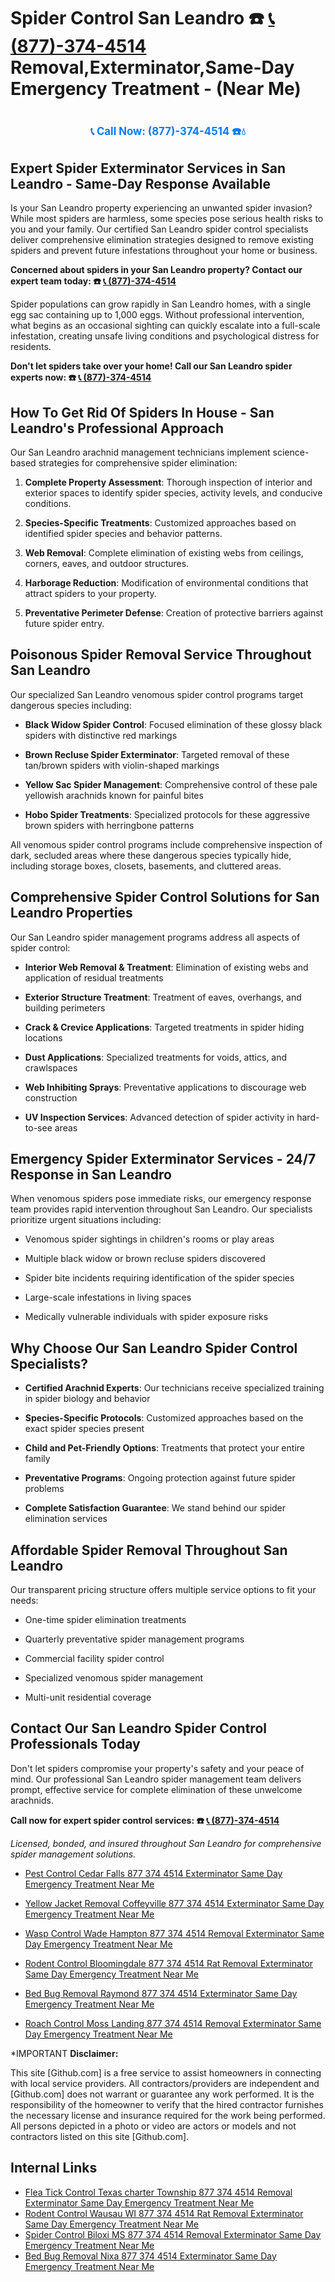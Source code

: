 # Spider Control San Leandro ☎️ [📞 (877)-374-4514](https://pest-control-4514.netlify.app) Removal,Exterminator,Same-Day Emergency Treatment - (Near Me)
# 

<p align="center" style="font-size: 1.2em; font-weight: bold; margin: 20px 0;">
  <a href="https://pest-control-4514.netlify.app" target="_blank" style="color: #007BFF; text-decoration: none;">📞 Call Now: (877)-374-4514 ☎️💧</a>
</p>

## Expert Spider Exterminator Services in San Leandro - Same-Day Response Available

Is your San Leandro property experiencing an unwanted spider invasion? While most spiders are harmless, some species pose serious health risks to you and your family. Our certified San Leandro spider control specialists deliver comprehensive elimination strategies designed to remove existing spiders and prevent future infestations throughout your home or business.

**Concerned about spiders in your San Leandro property? Contact our expert team today: ☎️ [📞 (877)-374-4514](https://pest-control-4514.netlify.app)**

Spider populations can grow rapidly in San Leandro homes, with a single egg sac containing up to 1,000 eggs. Without professional intervention, what begins as an occasional sighting can quickly escalate into a full-scale infestation, creating unsafe living conditions and psychological distress for residents.

**Don't let spiders take over your home! Call our San Leandro spider experts now: ☎️ [📞 (877)-374-4514](https://pest-control-4514.netlify.app)**

## How To Get Rid Of Spiders In House - San Leandro's Professional Approach

Our San Leandro arachnid management technicians implement science-based strategies for comprehensive spider elimination:

1. **Complete Property Assessment**: Thorough inspection of interior and exterior spaces to identify spider species, activity levels, and conducive conditions.

2. **Species-Specific Treatments**: Customized approaches based on identified spider species and behavior patterns.

3. **Web Removal**: Complete elimination of existing webs from ceilings, corners, eaves, and outdoor structures.

4. **Harborage Reduction**: Modification of environmental conditions that attract spiders to your property.

5. **Preventative Perimeter Defense**: Creation of protective barriers against future spider entry.

## Poisonous Spider Removal Service Throughout San Leandro

Our specialized San Leandro venomous spider control programs target dangerous species including:

- **Black Widow Spider Control**: Focused elimination of these glossy black spiders with distinctive red markings

- **Brown Recluse Spider Exterminator**: Targeted removal of these tan/brown spiders with violin-shaped markings

- **Yellow Sac Spider Management**: Comprehensive control of these pale yellowish arachnids known for painful bites

- **Hobo Spider Treatments**: Specialized protocols for these aggressive brown spiders with herringbone patterns

All venomous spider control programs include comprehensive inspection of dark, secluded areas where these dangerous species typically hide, including storage boxes, closets, basements, and cluttered areas.

## Comprehensive Spider Control Solutions for San Leandro Properties

Our San Leandro spider management programs address all aspects of spider control:

- **Interior Web Removal & Treatment**: Elimination of existing webs and application of residual treatments

- **Exterior Structure Treatment**: Treatment of eaves, overhangs, and building perimeters

- **Crack & Crevice Applications**: Targeted treatments in spider hiding locations

- **Dust Applications**: Specialized treatments for voids, attics, and crawlspaces

- **Web Inhibiting Sprays**: Preventative applications to discourage web construction

- **UV Inspection Services**: Advanced detection of spider activity in hard-to-see areas

## Emergency Spider Exterminator Services - 24/7 Response in San Leandro

When venomous spiders pose immediate risks, our emergency response team provides rapid intervention throughout San Leandro. Our specialists prioritize urgent situations including:

- Venomous spider sightings in children's rooms or play areas

- Multiple black widow or brown recluse spiders discovered

- Spider bite incidents requiring identification of the spider species

- Large-scale infestations in living spaces

- Medically vulnerable individuals with spider exposure risks

## Why Choose Our San Leandro Spider Control Specialists?

- **Certified Arachnid Experts**: Our technicians receive specialized training in spider biology and behavior

- **Species-Specific Protocols**: Customized approaches based on the exact spider species present

- **Child and Pet-Friendly Options**: Treatments that protect your entire family

- **Preventative Programs**: Ongoing protection against future spider problems

- **Complete Satisfaction Guarantee**: We stand behind our spider elimination services

## Affordable Spider Removal Throughout San Leandro

Our transparent pricing structure offers multiple service options to fit your needs:

- One-time spider elimination treatments

- Quarterly preventative spider management programs

- Commercial facility spider control

- Specialized venomous spider management

- Multi-unit residential coverage

## Contact Our San Leandro Spider Control Professionals Today

Don't let spiders compromise your property's safety and your peace of mind. Our professional San Leandro spider management team delivers prompt, effective service for complete elimination of these unwelcome arachnids.

**Call now for expert spider control services: ☎️ [📞 (877)-374-4514](https://pest-control-4514.netlify.app)**

*Licensed, bonded, and insured throughout San Leandro for comprehensive spider management solutions.*


- [Pest Control Cedar Falls 877 374 4514 Exterminator Same Day Emergency Treatment Near Me](https://github.com/allyoucaneatsushiin/pest-control/blob/main/Pest-Control-Cedar-Falls-877-374-4514-Exterminator-Same-Day-Emergency-Treatment-Near-Me.md)
- [Yellow Jacket Removal Coffeyville 877 374 4514 Exterminator Same Day Emergency Treatment Near Me](https://github.com/allyoucaneatsushiin/pest-control/blob/main/Yellow-Jacket-Removal-Coffeyville-877-374-4514-Exterminator-Same-Day-Emergency-Treatment-Near-Me.md)
- [Wasp Control Wade Hampton 877 374 4514 Removal Exterminator Same Day Emergency Treatment Near Me](https://github.com/allyoucaneatsushiin/pest-control/blob/main/Wasp-Control-Wade-Hampton-877-374-4514-Removal-Exterminator-Same-Day-Emergency-Treatment-Near-Me.md)


- [Rodent Control Bloomingdale 877 374 4514 Rat Removal Exterminator Same Day Emergency Treatment Near Me](https://github.com/allyoucaneatsushiin/pest-control/blob/main/Rodent-Control-Bloomingdale-877-374-4514-Rat-Removal-Exterminator-Same-Day-Emergency-Treatment-Near-Me.md)
- [Bed Bug Removal Raymond 877 374 4514 Exterminator Same Day Emergency Treatment Near Me](https://github.com/allyoucaneatsushiin/pest-control/blob/main/Bed-Bug-Removal-Raymond-877-374-4514-Exterminator-Same-Day-Emergency-Treatment-Near-Me.md)
- [Roach Control Moss Landing 877 374 4514 Removal Exterminator Same Day Emergency Treatment Near Me](https://github.com/allyoucaneatsushiin/pest-control/blob/main/Roach-Control-Moss-Landing-877-374-4514-Removal-Exterminator-Same-Day-Emergency-Treatment-Near-Me.md)


*IMPORTANT **Disclaimer:**  

This site [Github.com] is a free service to assist homeowners in connecting with local service providers. All contractors/providers are independent and [Github.com] does not warrant or guarantee any work performed. It is the responsibility of the homeowner to verify that the hired contractor furnishes the necessary license and insurance required for the work being performed. All persons depicted in a photo or video are actors or models and not contractors listed on this site [Github.com].


## Internal Links
- [Flea Tick Control Texas charter Township 877 374 4514 Removal Exterminator Same Day Emergency Treatment Near Me](https://github.com/allyoucaneatsushiin/pest-control/blob/main/Flea-Tick-Control-Texas-charter-Township-877-374-4514-Removal-Exterminator-Same-Day-Emergency-Treatment-Near-Me.md)
- [Rodent Control Wausau WI 877 374 4514 Rat Removal Exterminator Same Day Emergency Treatment Near Me](https://github.com/allyoucaneatsushiin/pest-control/blob/main/Rodent-Control-Wausau-WI-877-374-4514-Rat-Removal-Exterminator-Same-Day-Emergency-Treatment-Near-Me.md)
- [Spider Control Biloxi MS 877 374 4514 Removal Exterminator Same Day Emergency Treatment Near Me](https://github.com/allyoucaneatsushiin/pest-control/blob/main/Spider-Control-Biloxi-MS-877-374-4514-Removal-Exterminator-Same-Day-Emergency-Treatment-Near-Me.md)
- [Bed Bug Removal Nixa 877 374 4514 Exterminator Same Day Emergency Treatment Near Me](https://github.com/allyoucaneatsushiin/pest-control/blob/main/Bed-Bug-Removal-Nixa-877-374-4514-Exterminator-Same-Day-Emergency-Treatment-Near-Me.md)
